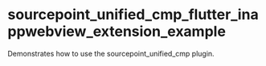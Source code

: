 # sourcepoint_unified_cmp_flutter_inappwebview_extension_example

Demonstrates how to use the sourcepoint_unified_cmp plugin.
